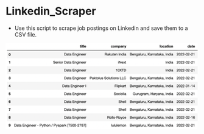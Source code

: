 # Linkedin_Scraper
* Use this script to scrape job postings on Linkedin and save them to a CSV file.

![LI](https://github.com/vijayv500/Linkedin_Scraper/blob/main/Linkedin.png)
